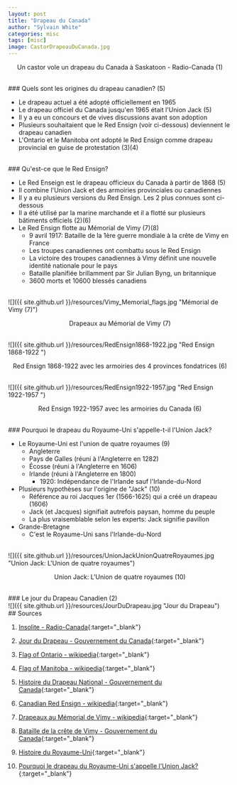 ```yaml
---
layout: post
title: "Drapeau du Canada"
author: "Sylvain White"
categories: misc
tags: [misc]
image: CastorDrapeauDuCanada.jpg
---
```

<p style="text-align: center;">Un castor vole un drapeau du Canada à Saskatoon - Radio-Canada (1)</p>

<br/>
### Quels sont les origines du drapeau canadien? (5)

* Le drapeau actuel a été adopté officiellement en 1965
* Le drapeau officiel du Canada jusqu'en 1965 était l'Union Jack (5)
* Il y a eu un concours et de vives discussions avant son adoption
* Plusieurs souhaitaient que le Red Ensign (voir ci-dessous) deviennent le drapeau canadien
* L'Ontario et le Manitoba ont adopté le Red Ensign comme drapeau provincial en guise de protestation (3)(4)

<br/>
### Qu'est-ce que le Red Ensign?

 * Le Red Enseign est le drapeau officieux du Canada à partir de 1868 (5)
 * Il combine l'Union Jack et des armoiries provinciales ou canadiennes
 * Il y a eu plusieurs versions du Red Ensign. Les 2 plus connues sont ci-dessous
 * Il a été utilisé par la marine marchande et il a flotté sur plusieurs bâtiments officiels (2)(6)
 * Le Red Ensign flotte au Mémorial de Vimy (7)(8)
    * 9 avril 1917: Bataille de la 1ère guerre mondiale à la crête de Vimy en France
    * Les troupes canadiennes ont combattu sous le Red Ensign
    * La victoire des troupes canadiennes à Vimy définit une nouvelle identité nationale pour le pays
    * Bataille planifiée brillamment par Sir Julian Byng, un britannique
    * 3600 morts et 10600 blessés canadiens

<br/>
![]({{ site.github.url }}/resources/Vimy_Memorial_flags.jpg "Mémorial de Vimy (7)")

<p style="text-align: center;">Drapeaux au Mémorial de Vimy (7)</p>

<br/>
![]({{ site.github.url }}/resources/RedEnsign1868-1922.jpg "Red Ensign 1868-1922 ")

<p style="text-align: center;">Red Ensign 1868-1922 avec les armoiries des 4 provinces fondatrices (6)</p>

<br/>
![]({{ site.github.url }}/resources/RedEnsign1922-1957.jpg "Red Ensign 1922-1957 ")

<p style="text-align: center;">Red Ensign 1922-1957 avec les armoiries du Canada (6)</p>

<br/>
### Pourquoi le drapeau du Royaume-Uni s'appelle-t-il l'Union Jack?

 * Le Royaume-Uni est l'union de quatre royaumes (9)
    * Angleterre
    * Pays de Galles (réuni à l'Angleterre en 1282)
    * Écosse (réuni à l'Angleterre en 1606)
    * Irlande (réuni à l'Angleterre en 1800)
        * 1920: Indépendance de l'Irlande sauf l'Irlande-du-Nord
 * Plusieurs hypothèses sur l'origine de "Jack" (10)
    * Référence au roi Jacques 1er (1566-1625) qui a créé un drapeau (1606)
    * Jack (et Jacques) signifiait autrefois paysan, homme du peuple
    * La plus vraisemblable selon les experts: Jack signifie pavillon
 * Grande-Bretagne
    * C'est le Royaume-Uni sans l'Irlande-du-Nord

<br/>
![]({{ site.github.url }}/resources/UnionJackUnionQuatreRoyaumes.jpg "Union Jack: L'Union de quatre royaumes")

<p style="text-align: center;">Union Jack: L'Union de quatre royaumes (10)</p>

<br/>
### Le jour du Drapeau Canadien (2)

<br/>
![]({{ site.github.url }}/resources/JourDuDrapeau.jpg "Jour du Drapeau")

<br/>
## Sources

1. [Insolite -  Radio-Canada](https://ici.radio-canada.ca/nouvelle/1803753/animaux-video-humour-symbole-national){:target="_blank"}

2. [Jour du Drapeau - Gouvernement du Canada](https://www.canada.ca/fr/services-publics-approvisionnement/services/infrastructure-immeubles/cite-parlementaire/multimedia/jour-drapeau.html){:target="_blank"}

3. [Flag of Ontario - wikipedia](https://en.wikipedia.org/wiki/Flag_of_Ontario){:target="_blank"}

4. [Flag of Manitoba - wikipedia](https://en.wikipedia.org/wiki/Flag_of_Manitoba){:target="_blank"}

5. [Histoire du Drapeau National - Gouvernement du Canada](https://www.canada.ca/fr/patrimoine-canadien/services/drapeau-canada-histoire.html){:target="_blank"}

6. [Canadian Red Ensign - wikipedia](https://en.wikipedia.org/wiki/Canadian_Red_Ensign){:target="_blank"}

7. [Drapeaux au Mémorial de Vimy - wikipedia](https://en.m.wikipedia.org/wiki/File:Vimy_Memorial_flags.JPG){:target="_blank"}

8. [Bataille de la crête de Vimy - Gouvernement du Canada](https://www.veterans.gc.ca/fra/remembrance/wars-and-conflicts/first-world-war/battle-of-vimy-ridge){:target="_blank"}

9. [Histoire du Royaume-Uni](https://fr.wikipedia.org/wiki/Histoire_du_Royaume-Uni){:target="_blank"}

10. [Pourquoi le drapeau du Royaume-Uni s'appelle l'Union Jack?](http://ca-m-interesse.over-blog.com/article-pourquoi-le-drapeau-du-royaume-uni-s-appelle-l-union-jack-49238692.html){:target="_blank"}
